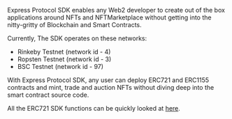 Express Protocol SDK enables any Web2 developer to create out of the box applications around NFTs and NFTMarketplace without getting into the nitty-gritty of Blockchain and Smart Contracts.

Currently, The SDK operates on these networks:

- Rinkeby Testnet (network id - 4)
- Ropsten Testnet (network id - 3)
- BSC Testnet (network id - 97)

With Express Protocol SDK, any user can deploy ERC721 and ERC1155 contracts and mint, trade and auction NFTs without diving deep into the smart contract source code.

All the ERC721 SDK functions can be quickly looked at [here](/sdk/SDKFunctions/erc721.md).
